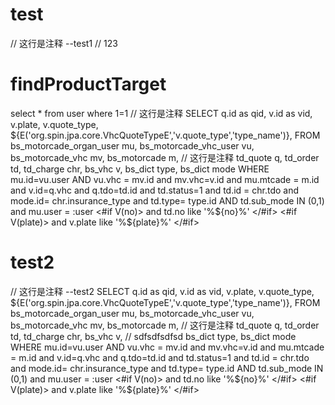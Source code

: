 test
===========
// 这行是注释
   --test1
// 123

findProductTarget
===========
select * from user where 1=1
// 这行是注释
SELECT
        q.id as qid,
        v.id as vid,
        v.plate,
        v.quote_type,
        ${E('org.spin.jpa.core.VhcQuoteTypeE','v.quote_type','type_name')},
        FROM
        bs_motorcade_organ_user mu,
        bs_motorcade_vhc_user vu,
        bs_motorcade_vhc mv,
        bs_motorcade m,
// 这行是注释
        td_quote q,
        td_order td,
        td_charge chr,
        bs_vhc v,
        bs_dict type,
        bs_dict mode
        WHERE
        mu.id=vu.user
        AND vu.vhc = mv.id
        and mv.vhc=v.id
        and mu.mtcade = m.id
        and v.id=q.vhc
        and q.tdo=td.id
        and td.status=1
        and td.id = chr.tdo
        and mode.id= chr.insurance_type
        and td.type= type.id
        AND td.sub_mode IN (0,1)
        and mu.user = :user
    <#if V(no)>
        and td.no like '%${no}%'
    </#if>
    <#if V(plate)>
        and v.plate like '%${plate}%'
    </#if>

test2
===========
// 这行是注释
   --test2
   SELECT
           q.id as qid,
           v.id as vid,
           v.plate,
           v.quote_type,
           ${E('org.spin.jpa.core.VhcQuoteTypeE','v.quote_type','type_name')},
           FROM
           bs_motorcade_organ_user mu,
           bs_motorcade_vhc_user vu,
           bs_motorcade_vhc mv,
           bs_motorcade m,
   // 这行是注释
           td_quote q,
           td_order td,
           td_charge chr,
           bs_vhc v,
           // sdfsdfsdfsd
           bs_dict type,
           bs_dict mode
           WHERE
           mu.id=vu.user
           AND vu.vhc = mv.id
           and mv.vhc=v.id
           and mu.mtcade = m.id
           and v.id=q.vhc
           and q.tdo=td.id
           and td.status=1
           and td.id = chr.tdo
           and mode.id= chr.insurance_type
           and td.type= type.id
           AND td.sub_mode IN (0,1)
           and mu.user = :user
       <#if V(no)>
           and td.no like '%${no}%'
       </#if>
       <#if V(plate)>
           and v.plate like '%${plate}%'
       </#if>
